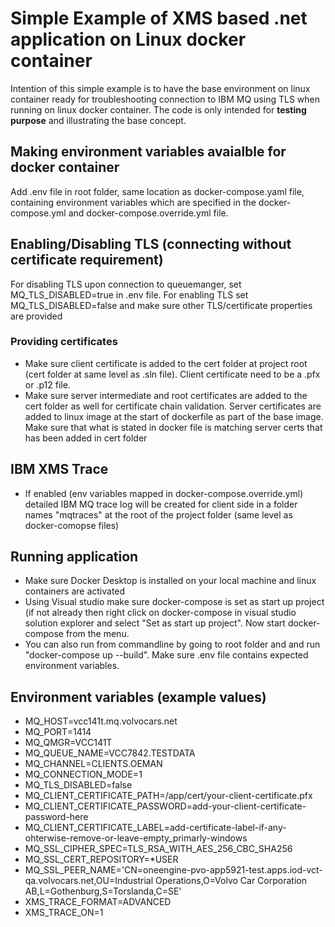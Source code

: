 # Simple Example of XMS based .net application on Linux docker container
Intention of this simple example is to have the base environment on linux container ready for troubleshooting connection to IBM MQ using TLS when running on linux docker container.
The code is only intended for **testing purpose** and illustrating the base concept.

## Making environment variables avaialble for docker container
Add .env file in root folder, same location as docker-compose.yaml file, containing environment variables which are specified in the docker-compose.yml and docker-compose.override.yml file.

## Enabling/Disabling TLS (connecting without certificate requirement)
For disabling TLS upon connection to queuemanger, set MQ_TLS_DISABLED=true in .env file.
For enabling TLS set MQ_TLS_DISABLED=false and make sure other TLS/certificate properties are provided

### Providing certificates
-  Make sure client certificate is added to the cert folder at project root (cert folder at same level as .sln file). Client certificate need to be a .pfx or .p12 file.
-  Make sure server intermediate and root certificates are added to the cert folder as well for certificate chain validation. Server certificates are added to linux image at the start of dockerfile as part of the base image. Make sure that what is stated in docker file is matching server certs that has been added in cert folder

## IBM XMS Trace
-  If enabled (env variables mapped in docker-compose.override.yml) detailed IBM MQ trace log will be created for client side in a folder names "mqtraces" at the root of the project folder (same level as docker-comopse files)

## Running application
-  Make sure Docker Desktop is installed on your local machine and linux containers are activated
-  Using Visual studio make sure docker-compose is set as start up project (if not already then right click on docker-compose in visual studio solution explorer and select "Set as start up project". Now start docker-compose from the menu.
-  You can also run from commandline by going to root folder and and run "docker-compose up --build". Make sure .env file contains expected environment variables.

## Environment variables (example values)
-  MQ_HOST=vcc141t.mq.volvocars.net
-  MQ_PORT=1414
-  MQ_QMGR=VCC141T
-  MQ_QUEUE_NAME=VCC7842.TESTDATA
-  MQ_CHANNEL=CLIENTS.OEMAN
-  MQ_CONNECTION_MODE=1
-  MQ_TLS_DISABLED=false
-  MQ_CLIENT_CERTIFICATE_PATH=/app/cert/your-client-certificate.pfx
-  MQ_CLIENT_CERTIFICATE_PASSWORD=add-your-client-certificate-password-here
-  MQ_CLIENT_CERTIFICATE_LABEL=add-certificate-label-if-any-ohterwise-remove-or-leave-empty_primarly-windows
-  MQ_SSL_CIPHER_SPEC=TLS_RSA_WITH_AES_256_CBC_SHA256
-  MQ_SSL_CERT_REPOSITORY=*USER
-  MQ_SSL_PEER_NAME='CN=oneengine-pvo-app5921-test.apps.iod-vct-qa.volvocars.net,OU=Industrial Operations,O=Volvo Car Corporation AB,L=Gothenburg,S=Torslanda,C=SE'
-  XMS_TRACE_FORMAT=ADVANCED
-  XMS_TRACE_ON=1
